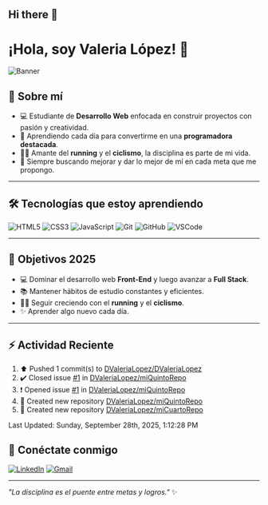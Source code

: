## Hi there 👋

# ¡Hola, soy Valeria López! 👋

![Banner](https://capsule-render.vercel.app/api?type=waving&color=gradient&height=180&section=header&text=Valeria%20Lopez&fontSize=40&fontColor=fff&animation=fadeIn&fontAlignY=35)

## 🌸 Sobre mí
- 💻 Estudiante de **Desarrollo Web** enfocada en construir proyectos con pasión y creatividad.  
- 🌱 Aprendiendo cada día para convertirme en una **programadora destacada**.  
- 🏃‍♀️ Amante del **running** y el **ciclismo**, la disciplina es parte de mi vida.  
- 🎯 Siempre buscando mejorar y dar lo mejor de mí en cada meta que me propongo.  

---

## 🛠️ Tecnologías que estoy aprendiendo
![HTML5](https://img.shields.io/badge/HTML5-E34F26?style=for-the-badge&logo=html5&logoColor=white)
![CSS3](https://img.shields.io/badge/CSS3-1572B6?style=for-the-badge&logo=css3&logoColor=white)
![JavaScript](https://img.shields.io/badge/JavaScript-323330?style=for-the-badge&logo=javascript&logoColor=F7DF1E)
![Git](https://img.shields.io/badge/Git-F05032?style=for-the-badge&logo=git&logoColor=white)
![GitHub](https://img.shields.io/badge/GitHub-100000?style=for-the-badge&logo=github&logoColor=white)
![VSCode](https://img.shields.io/badge/VSCode-007ACC?style=for-the-badge&logo=visualstudiocode&logoColor=white)

---
## 🎯 Objetivos 2025
- 💻 Dominar el desarrollo web **Front-End** y luego avanzar a **Full Stack**.  
- 📚 Mantener hábitos de estudio constantes y eficientes.  
- 🏃‍♀️ Seguir creciendo con el **running** y el **ciclismo**.  
- ✨ Aprender algo nuevo cada día.

---

## ⚡ Actividad Reciente

<!--RECENT_ACTIVITY:start-->
1. ⬆️ Pushed 1 commit(s) to [DValeriaLopez/DValeriaLopez](https://github.com/DValeriaLopez/DValeriaLopez)<br>
2. ✔️ Closed issue [#1](https://github.com/DValeriaLopez/miQuintoRepo/issues/1) in [DValeriaLopez/miQuintoRepo](https://github.com/DValeriaLopez/miQuintoRepo)<br>
3. ❗️ Opened issue [#1](https://github.com/DValeriaLopez/miQuintoRepo/issues/1) in [DValeriaLopez/miQuintoRepo](https://github.com/DValeriaLopez/miQuintoRepo)<br>
4. 📔 Created new repository [DValeriaLopez/miQuintoRepo](https://github.com/DValeriaLopez/miQuintoRepo)<br>
5. 📔 Created new repository [DValeriaLopez/miCuartoRepo](https://github.com/DValeriaLopez/miCuartoRepo)<br>
<!--RECENT_ACTIVITY:end-->
<!--RECENT_ACTIVITY:last_update-->
Last Updated: Sunday, September 28th, 2025, 1:12:28 PM
<!--RECENT_ACTIVITY:last_update_end-->

## 💬 Conéctate conmigo
[![LinkedIn](https://img.shields.io/badge/LinkedIn-0077B5?style=for-the-badge&logo=linkedin&logoColor=white)](https://linkedin.com/in/TU-LINKEDIN)
[![Gmail](https://img.shields.io/badge/Gmail-D14836?style=for-the-badge&logo=gmail&logoColor=white)](mailto:TU-EMAIL)

---

*"La disciplina es el puente entre metas y logros."* ✨
